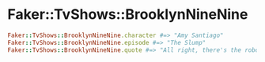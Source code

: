 # Faker::TvShows::BrooklynNineNine

```ruby
Faker::TvShows::BrooklynNineNine.character #=> "Amy Santiago"
Faker::TvShows::BrooklynNineNine.episode #=> "The Slump"
Faker::TvShows::BrooklynNineNine.quote #=> "All right, there's the robot I fell in love with."
```
